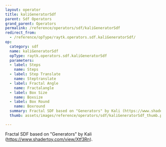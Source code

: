 ```yaml
---
layout: operator
title: kaliGeneratorSdf
parent: Sdf Operators
grand_parent: Operators
permalink: /reference/operators/sdf/kaliGeneratorSdf
redirect_from:
  - /reference/opType/raytk.operators.sdf.kaliGeneratorSdf/
op:
  category: sdf
  name: kaliGeneratorSdf
  opType: raytk.operators.sdf.kaliGeneratorSdf
  parameters:
  - label: Steps
    name: Steps
  - label: Step Translate
    name: Steptranslate
  - label: Fractal Angle
    name: Fractalangle
  - label: Box Size
    name: Boxsize
  - label: Box Round
    name: Boxround
  summary: Fractal SDF based on "Generators" by Kali (https://www.shadertoy.com/view/Xtf3Rn).
  thumb: assets/images/reference/operators/sdf/kaliGeneratorSdf_thumb.png

---
```



Fractal SDF based on "Generators" by Kali (https://www.shadertoy.com/view/Xtf3Rn).